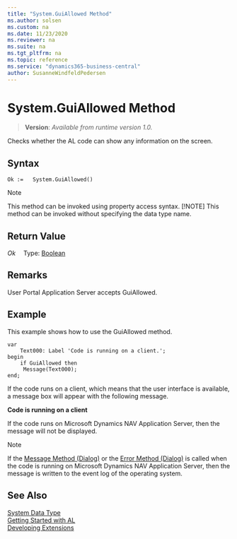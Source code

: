 ```yaml
---
title: "System.GuiAllowed Method"
ms.author: solsen
ms.custom: na
ms.date: 11/23/2020
ms.reviewer: na
ms.suite: na
ms.tgt_pltfrm: na
ms.topic: reference
ms.service: "dynamics365-business-central"
author: SusanneWindfeldPedersen
---
```

[//]: # (START>DO_NOT_EDIT)
[//]: # (IMPORTANT:Do not edit any of the content between here and the END>DO_NOT_EDIT.)
[//]: # (Any modifications should be made in the .xml files in the ModernDev repo.)
# System.GuiAllowed Method
> **Version**: _Available from runtime version 1.0._

Checks whether the AL code can show any information on the screen.


## Syntax
```
Ok :=   System.GuiAllowed()
```
> [!NOTE]
> This method can be invoked using property access syntax.
> [!NOTE]
> This method can be invoked without specifying the data type name.


## Return Value
*Ok*
&emsp;Type: [Boolean](../boolean/boolean-data-type.md)



[//]: # (IMPORTANT: END>DO_NOT_EDIT)

## Remarks

User Portal Application Server accepts GuiAllowed.  

## Example  

This example shows how to use the GuiAllowed method.  

```al
var
    Text000: Label 'Code is running on a client.';
begin
    if GuiAllowed then  
     Message(Text000);  
end;
```  

 If the code runs on a client, which means that the user interface is available, a message box will appear with the following message.  

 **Code is running on a client**  

 If the code runs on Microsoft Dynamics NAV Application Server, then the message will not be displayed.  

> [!NOTE]  
> If the [Message Method \(Dialog\)](../../methods-auto/dialog/dialog-message-method.md) or the [Error Method \(Dialog\)](../../methods-auto/dialog/dialog-error-method.md) is called when the code is running on Microsoft Dynamics NAV Application Server, then the message is written to the event log of the operating system. 

## See Also

[System Data Type](system-data-type.md)  
[Getting Started with AL](../../devenv-get-started.md)  
[Developing Extensions](../../devenv-dev-overview.md)